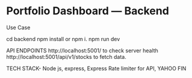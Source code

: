 
# Portfolio Dashboard — Backend

Use Case

cd backend
npm install or npm i.
npm run dev



API ENDPOINTS 
http://localhost:5001/ to check server health
http://localhost:5001/api/v1/stocks to fetch data.

TECH STACK-
Node js, express, Express Rate limiter for API, YAHOO FIN












